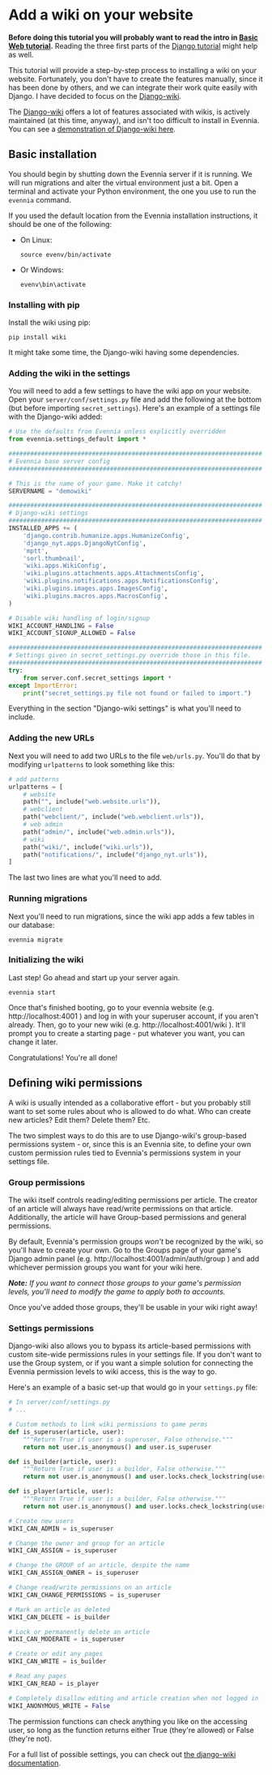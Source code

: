 # Add a wiki on your website

**Before doing this tutorial you will probably want to read the intro in 
[Basic Web tutorial](Beginner-Tutorial/Part5/Web-Tutorial.md).**  Reading the three first parts of the 
[Django tutorial](https://docs.djangoproject.com/en/1.9/intro/tutorial01/) might help as well.

This tutorial will provide a step-by-step process to installing a wiki on your website.
Fortunately, you don't have to create the features manually, since it has been done by others, and
we can integrate their work quite easily with Django.  I have decided to focus on
the [Django-wiki](https://django-wiki.readthedocs.io/).

The [Django-wiki](https://django-wiki.readthedocs.io/) offers a lot of features associated with
wikis, is actively maintained (at this time, anyway), and isn't too difficult to install in Evennia.  You can
see a [demonstration of Django-wiki here](https://demo.django-wiki.org).

## Basic installation

You should begin by shutting down the Evennia server if it is running.  We will run migrations and
alter the virtual environment just a bit.  Open a terminal and activate your Python environment, the
one you use to run the `evennia` command.

If you used the default location from the Evennia installation instructions, it should be one of the following:

* On Linux:
    ```
    source evenv/bin/activate
    ```
* Or Windows:
    ```
    evenv\bin\activate
    ```

### Installing with pip

Install the wiki using pip:

    pip install wiki

It might take some time, the Django-wiki having some dependencies.

### Adding the wiki in the settings

You will need to add a few settings to have the wiki app on your website.  Open your
`server/conf/settings.py` file and add the following at the bottom (but before importing
`secret_settings`).  Here's an example of a settings file with the Django-wiki added:

```python
# Use the defaults from Evennia unless explicitly overridden
from evennia.settings_default import *

######################################################################
# Evennia base server config
######################################################################

# This is the name of your game. Make it catchy!
SERVERNAME = "demowiki"

######################################################################
# Django-wiki settings
######################################################################
INSTALLED_APPS += (
    'django.contrib.humanize.apps.HumanizeConfig',
    'django_nyt.apps.DjangoNytConfig',
    'mptt',
    'sorl.thumbnail',
    'wiki.apps.WikiConfig',
    'wiki.plugins.attachments.apps.AttachmentsConfig',
    'wiki.plugins.notifications.apps.NotificationsConfig',
    'wiki.plugins.images.apps.ImagesConfig',
    'wiki.plugins.macros.apps.MacrosConfig',
)

# Disable wiki handling of login/signup
WIKI_ACCOUNT_HANDLING = False
WIKI_ACCOUNT_SIGNUP_ALLOWED = False

######################################################################
# Settings given in secret_settings.py override those in this file.
######################################################################
try:
    from server.conf.secret_settings import *
except ImportError:
    print("secret_settings.py file not found or failed to import.")
```

Everything in the section "Django-wiki settings" is what you'll need to include.

### Adding the new URLs

Next you will need to add two URLs to the file `web/urls.py`. You'll do that by modifying
`urlpatterns` to look something like this:

```python
# add patterns
urlpatterns = [
    # website
    path("", include("web.website.urls")),
    # webclient
    path("webclient/", include("web.webclient.urls")),
    # web admin
    path("admin/", include("web.admin.urls")),
    # wiki
    path("wiki/", include("wiki.urls")),
    path("notifications/", include("django_nyt.urls")),
]
```

The last two lines are what you'll need to add.

### Running migrations

Next you'll need to run migrations, since the wiki app adds a few tables in our database:

    evennia migrate


### Initializing the wiki

Last step! Go ahead and start up your server again.

    evennia start

Once that's finished booting, go to your evennia website (e.g. http://localhost:4001 ) and log in
with your superuser account, if you aren't already. Then, go to your new wiki (e.g. 
http://localhost:4001/wiki ). It'll prompt you to create a starting page - put whatever you want,
you can change it later.

Congratulations! You're all done!

## Defining wiki permissions

A wiki is usually intended as a collaborative effort - but you probably still want to set
some rules about who is allowed to do what. Who can create new articles? Edit them? Delete
them? Etc.

The two simplest ways to do this are to use Django-wiki's group-based permissions
system - or, since this is an Evennia site, to define your own custom permission rules
tied to Evennia's permissions system in your settings file.

### Group permissions

The wiki itself controls reading/editing permissions per article. The creator of an article will
always have read/write permissions on that article. Additionally, the article will have Group-based
permissions and general permissions.

By default, Evennia's permission groups *won't* be recognized by the wiki, so you'll have to create your own.
Go to the Groups page of your game's Django admin panel (e.g. http://localhost:4001/admin/auth/group )
and add whichever permission groups you want for your wiki here.

***Note:*** *If you want to connect those groups to your game's permission levels, you'll need to modify the game to apply both to accounts.*

Once you've added those groups, they'll be usable in your wiki right away!

### Settings permissions

Django-wiki also allows you to bypass its article-based permissions with custom site-wide permissions
rules in your settings file. If you don't want to use the Group system, or if you want a simple
solution for connecting the Evennia permission levels to wiki access, this is the way to go.

Here's an example of a basic set-up that would go in your `settings.py` file:

```python
# In server/conf/settings.py
# ...

# Custom methods to link wiki permissions to game perms
def is_superuser(article, user):
    """Return True if user is a superuser, False otherwise."""
    return not user.is_anonymous() and user.is_superuser

def is_builder(article, user):
    """Return True if user is a builder, False otherwise."""
    return not user.is_anonymous() and user.locks.check_lockstring(user, "perm(Builders)")

def is_player(article, user):
    """Return True if user is a builder, False otherwise."""
    return not user.is_anonymous() and user.locks.check_lockstring(user, "perm(Players)")

# Create new users
WIKI_CAN_ADMIN = is_superuser

# Change the owner and group for an article
WIKI_CAN_ASSIGN = is_superuser

# Change the GROUP of an article, despite the name
WIKI_CAN_ASSIGN_OWNER = is_superuser

# Change read/write permissions on an article
WIKI_CAN_CHANGE_PERMISSIONS = is_superuser

# Mark an article as deleted
WIKI_CAN_DELETE = is_builder

# Lock or permanently delete an article
WIKI_CAN_MODERATE = is_superuser

# Create or edit any pages
WIKI_CAN_WRITE = is_builder

# Read any pages
WIKI_CAN_READ = is_player

# Completely disallow editing and article creation when not logged in
WIKI_ANONYMOUS_WRITE = False
```

The permission functions can check anything you like on the accessing user, so long as the function
returns either True (they're allowed) or False (they're not).

For a full list of possible settings, you can check out [the django-wiki documentation](https://django-wiki.readthedocs.io/en/latest/settings.html).
